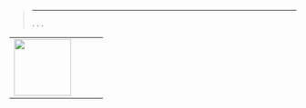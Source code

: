 
>****
>. . .
> [](https://market.jeedom.com/index.php?v=d&p=market&type=plugin&categorie=market) 


| | | | |
|--- | --- | --- | ---|
|<img src="./beta/._icon.png" class="pluginLogo" width="100" />||<br/>|<br/>[](https://market.jeedom.com/index.php?v=d&p=market_display&id=-1)|
